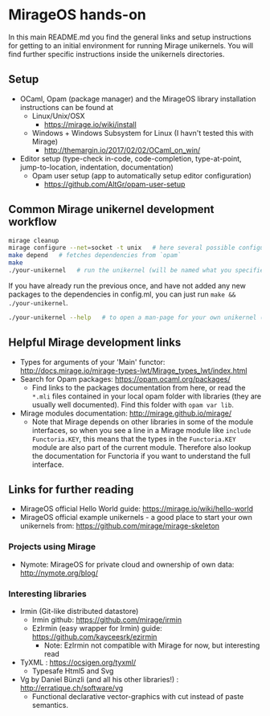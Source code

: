# MirageOS hands-on

In this main README.md you find the general links and setup instructions
for getting to an initial environment for running Mirage unikernels.
You will find further specific instructions inside the unikernels directories.

## Setup
* OCaml, Opam (package manager) and the MirageOS library installation instructions
  can be found at
  * Linux/Unix/OSX
    * https://mirage.io/wiki/install
  * Windows + Windows Subsystem for Linux (I havn't tested this with Mirage)
    * http://themargin.io/2017/02/02/OCaml_on_win/
* Editor setup (type-check in-code, code-completion, type-at-point, jump-to-location, indentation, documentation)
  * Opam user setup (app to automatically setup editor configuration)
    * https://github.com/AltGr/opam-user-setup 

## Common Mirage unikernel development workflow
```bash
mirage cleanup
mirage configure --net=socket -t unix   # here several possible configuration-options exist
make depend   # fetches dependencies from `opam`
make
./your-unikernel   # run the unikernel (will be named what you specified in config.ml)
```
If you have already run the previous once, and have not added any new packages to the
dependencies in config.ml, you can just run `make && ./your-unikernel`.

```bash
./your-unikernel --help   # to open a man-page for your own unikernel (:
```

## Helpful Mirage development links
* Types for arguments of your 'Main' functor: http://docs.mirage.io/mirage-types-lwt/Mirage_types_lwt/index.html
* Search for Opam packages: https://opam.ocaml.org/packages/
  * Find links to the packages documentation from here, or read the `*.mli` files
    contained in your local opam folder with libraries (they are usually well documented).
    Find this folder with `opam var lib`.
* Mirage modules documentation: http://mirage.github.io/mirage/
  * Note that Mirage depends on other libraries in some of the module interfaces,
    so when you see 
    a line in a Mirage module like `include Functoria.KEY`, this means that
    the types in the `Functoria.KEY` module are also part of the current module.
    Therefore also lookup the documentation for Functoria if you want to understand
    the full interface.

## Links for further reading

* MirageOS official Hello World guide: https://mirage.io/wiki/hello-world
* MirageOS official example unikernels - a good place to start your own
  unikernels from:
  https://github.com/mirage/mirage-skeleton 

### Projects using Mirage
* Nymote: MirageOS for private cloud and ownership of own data:
  http://nymote.org/blog/

### Interesting libraries

* Irmin (Git-like distributed datastore)
  * Irmin github: https://github.com/mirage/irmin 
  * EzIrmin (easy wrapper for Irmin) guide: https://github.com/kayceesrk/ezirmin
    * Note: EzIrmin not compatible with Mirage for now, but interesting read
* TyXML : https://ocsigen.org/tyxml/
  * Typesafe Html5 and Svg
* Vg by Daniel Bünzli (and all his other libraries!) : http://erratique.ch/software/vg
  * Functional declarative vector-graphics with cut instead of paste semantics.


